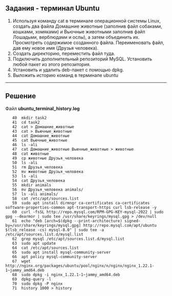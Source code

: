 ## Задания - терминал Ubuntu
1. Используя команду cat в терминале операционной системы Linux, создать два файла Домашние животные (заполнив файл собаками, кошками, хомяками) и Вьючные животными заполнив файл Лошадьми, верблюдами и ослы), а затем объединить их. Просмотреть содержимое созданного файла. Переименовать файл, дав ему новое имя (Друзья человека).
2. Создать директорию, переместить файл туда.
3. Подключить дополнительный репозиторий MySQL. Установить любой пакет из этого репозитория.
4. Установить и удалить deb-пакет с помощью dpkg.
5. Выложить историю команд в терминале ubuntu

----
## Решение
Файл **ubuntu_terminal_history.log**

````
   40  mkdir task2
   41  cd task2
   42  cat > Домашние_животные
   43  cat > Вьючные_животные
   44  cat Домашние_животные 
   45  cat Вьючные_животные 
   46  ls -ali
   47  cat Домашние_животные Вьючные_животные > животные
   48  cat животные 
   49  cp животные Друзья_человека
   50  ls -ali
   51  rm Друзья_человека 
   52  mv животные Друзья_человека
   53  ls -ali
   54  cat Друзья_человека 
   55  mkdir animals
   56  mv Друзья_человека animals/
   57  ls -ali animals/
   58  cat /etc/apt/sources.list
   59  sudo apt install dirmngr ca-certificates ca-certificates software-properties-common apt-transport-https curl lsb-release -y
   60  curl -fsSL http://repo.mysql.com/RPM-GPG-KEY-mysql-2022 | sudo gpg --dearmor | sudo tee /usr/share/keyrings/mysql.gpg > /dev/null
   61  echo "deb [arch=$(dpkg --print-architecture) signed-by=/usr/share/keyrings/mysql.gpg] http://repo.mysql.com/apt/ubuntu $(lsb_release -cs) mysql-8.0" | sudo tee -a /etc/apt/sources.list.d/mysql.list
   62  grep mysql /etc/apt/sources.list.d/mysql.list
   63  sudo apt update
   64  cat /etc/apt/sources.list
   65  sudo apt install mysql-community-server
   66  apt policy mysql-community-server
   67  wget http://nginx.org/packages/ubuntu/pool/nginx/n/nginx/nginx_1.22.1-1~jammy_amd64.deb
   68  sudo dpkg -i nginx_1.22.1-1~jammy_amd64.deb
   69  dpkg-query -l
   70  sudo dpkg -P nginx
   71  history 1000 > history
````
